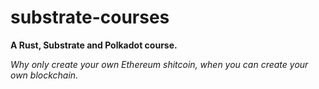 # substrate-courses

**A Rust, Substrate and Polkadot course.**

_Why only create your own Ethereum shitcoin, when you can create your own blockchain._
